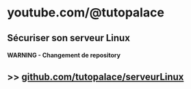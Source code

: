 # youtube.com/@tutopalace

## Sécuriser son serveur Linux 
#### WARNING - Changement de repository 


##  >> [github.com/tutopalace/serveurLinux](https://github.com/tutopalace/serveurLinux)
